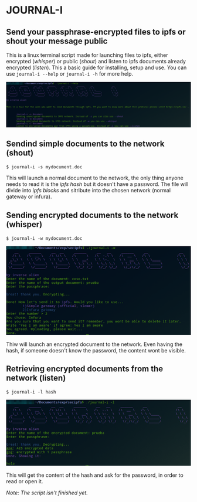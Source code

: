 # JOURNAL-I

## Send your passphrase-encrypted files to ipfs or shout your message public

This is a linux terminal script made for launching files to ipfs, either encrypted (_whisper_) or public (_shout_) and listen to ipfs documents already encrypted (_listen_). This a basic guide for installing, setup and use. You can use `journal-i --help` or `journal-i -h` for more help.

![](https://github.com/AlienBradbury/secipfs/blob/master/journali/images/one.png)

## Sendind simple documents to the network (shout)

```
$ journal-i -s mydocument.doc
```


This will launch a normal document to the network, the only thing anyone needs to read it is the _ipfs hash_ but it doesn't have a password. The file will divide into _ipfs blocks_ and sitribute into the chosen network (normal gateway or infura).

## Sending encrypted documents to the network (whisper)

```
$ journal-i -w mydocument.doc
```
![](https://github.com/AlienBradbury/secipfs/blob/master/journali/images/two.png)

Thiw will launch an encrypted document to the network. Even having the hash, if someone doesn't know the password, the content wont be visible.

## Retrieving encrypted documents from the network (listen)

```
$ journal-i -l hash
```
![](https://github.com/AlienBradbury/secipfs/blob/master/journali/images/three.png)

This will get the content of the hash and ask for the password, in order to read or open it.


_Note: The script isn't finished yet._
